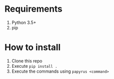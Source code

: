 # Requirements

  1. Python 3.5+
  2. pip

# How to install

  1. Clone this repo
  2. Execute `pip install .`
  3. Execute the commands using `papyrus <command>` 
